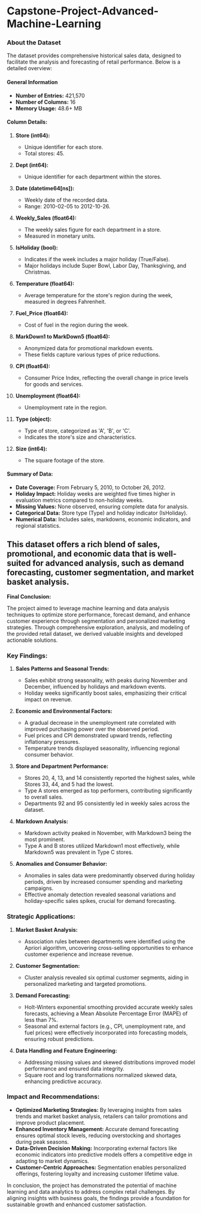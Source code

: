 # Capstone-Project-Advanced-Machine-Learning

### About the Dataset

The dataset provides comprehensive historical sales data, designed to facilitate the analysis and forecasting of retail performance. Below is a detailed overview:

#### General Information
- **Number of Entries:** 421,570  
- **Number of Columns:** 16  
- **Memory Usage:** 48.6+ MB  

#### Column Details:
1. **Store (int64):**  
   - Unique identifier for each store.  
   - Total stores: 45.

2. **Dept (int64):**  
   - Unique identifier for each department within the stores.

3. **Date (datetime64[ns]):**  
   - Weekly date of the recorded data.  
   - Range: 2010-02-05 to 2012-10-26.

4. **Weekly_Sales (float64):**  
   - The weekly sales figure for each department in a store.  
   - Measured in monetary units.

5. **IsHoliday (bool):**  
   - Indicates if the week includes a major holiday (True/False).  
   - Major holidays include Super Bowl, Labor Day, Thanksgiving, and Christmas.

6. **Temperature (float64):**  
   - Average temperature for the store's region during the week, measured in degrees Fahrenheit.

7. **Fuel_Price (float64):**  
   - Cost of fuel in the region during the week.

8. **MarkDown1 to MarkDown5 (float64):**  
   - Anonymized data for promotional markdown events.  
   - These fields capture various types of price reductions.

9. **CPI (float64):**  
   - Consumer Price Index, reflecting the overall change in price levels for goods and services.

10. **Unemployment (float64):**  
    - Unemployment rate in the region.

11. **Type (object):**  
    - Type of store, categorized as 'A', 'B', or 'C'.  
    - Indicates the store's size and characteristics.

12. **Size (int64):**  
    - The square footage of the store.

#### Summary of Data:
- **Date Coverage:** From February 5, 2010, to October 26, 2012.  
- **Holiday Impact:** Holiday weeks are weighted five times higher in evaluation metrics compared to non-holiday weeks.  
- **Missing Values:** None observed, ensuring complete data for analysis.  
- **Categorical Data:** Store type (Type) and holiday indicator (IsHoliday).  
- **Numerical Data:** Includes sales, markdowns, economic indicators, and regional statistics.

This dataset offers a rich blend of sales, promotional, and economic data that is well-suited for advanced analysis, such as demand forecasting, customer segmentation, and market basket analysis.
---------


**Final Conclusion:**

The project aimed to leverage machine learning and data analysis techniques to optimize store performance, forecast demand, and enhance customer experience through segmentation and personalized marketing strategies. Through comprehensive exploration, analysis, and modeling of the provided retail dataset, we derived valuable insights and developed actionable solutions.

### Key Findings:
1. **Sales Patterns and Seasonal Trends:**
   - Sales exhibit strong seasonality, with peaks during November and December, influenced by holidays and markdown events.
   - Holiday weeks significantly boost sales, emphasizing their critical impact on revenue.

2. **Economic and Environmental Factors:**
   - A gradual decrease in the unemployment rate correlated with improved purchasing power over the observed period.
   - Fuel prices and CPI demonstrated upward trends, reflecting inflationary pressures.
   - Temperature trends displayed seasonality, influencing regional consumer behavior.

3. **Store and Department Performance:**
   - Stores 20, 4, 13, and 14 consistently reported the highest sales, while Stores 33, 44, and 5 had the lowest.
   - Type A stores emerged as top performers, contributing significantly to overall sales.
   - Departments 92 and 95 consistently led in weekly sales across the dataset.

4. **Markdown Analysis:**
   - Markdown activity peaked in November, with Markdown3 being the most prominent.
   - Type A and B stores utilized Markdown1 most effectively, while Markdown5 was prevalent in Type C stores.

5. **Anomalies and Consumer Behavior:**
   - Anomalies in sales data were predominantly observed during holiday periods, driven by increased consumer spending and marketing campaigns.
   - Effective anomaly detection revealed seasonal variations and holiday-specific sales spikes, crucial for demand forecasting.

### Strategic Applications:
1. **Market Basket Analysis:**
   - Association rules between departments were identified using the Apriori algorithm, uncovering cross-selling opportunities to enhance customer experience and increase revenue.

2. **Customer Segmentation:**
   - Cluster analysis revealed six optimal customer segments, aiding in personalized marketing and targeted promotions.

3. **Demand Forecasting:**
   - Holt-Winters exponential smoothing provided accurate weekly sales forecasts, achieving a Mean Absolute Percentage Error (MAPE) of less than 7%.
   - Seasonal and external factors (e.g., CPI, unemployment rate, and fuel prices) were effectively incorporated into forecasting models, ensuring robust predictions.

4. **Data Handling and Feature Engineering:**
   - Addressing missing values and skewed distributions improved model performance and ensured data integrity.
   - Square root and log transformations normalized skewed data, enhancing predictive accuracy.

### Impact and Recommendations:
- **Optimized Marketing Strategies:** By leveraging insights from sales trends and market basket analysis, retailers can tailor promotions and improve product placement.
- **Enhanced Inventory Management:** Accurate demand forecasting ensures optimal stock levels, reducing overstocking and shortages during peak seasons.
- **Data-Driven Decision Making:** Incorporating external factors like economic indicators into predictive models offers a competitive edge in adapting to market dynamics.
- **Customer-Centric Approaches:** Segmentation enables personalized offerings, fostering loyalty and increasing customer lifetime value.

In conclusion, the project has demonstrated the potential of machine learning and data analytics to address complex retail challenges. By aligning insights with business goals, the findings provide a foundation for sustainable growth and enhanced customer satisfaction.
